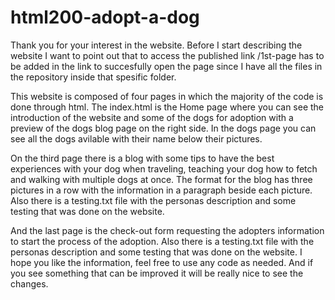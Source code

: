 # html200-adopt-a-dog
Thank you for your interest in the website. Before I start describing the website I want to point out that to access the published link /1st-page has to be added in the link to
succesfully open the page since I have all the files in the repository inside that spesific folder.

This website is composed of four pages in which the majority of the code is done through html. 
The index.html is the Home page where you can see the introduction of the website and some of the dogs for adoption with a preview of the dogs blog page on the right side.
In the dogs page you can see all the dogs avilable with their name below their pictures. 

On the third page there is a blog with some tips to have the best experiences
with your dog when traveling, teaching your dog how to fetch and walking with multiple dogs at once. The format for the blog has three pictures in a row with the
information in a paragraph beside each picture. Also there is a testing.txt file with the personas description and some testing that was done on the website.   

And the last page is the check-out form requesting the adopters information to start the process of the adoption.  Also there is a testing.txt file with the personas description 
and some testing that was done on the website. I hope you like the information, feel free to use any code as needed. And if you see something that can be improved it will be
really nice to see the changes.
